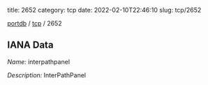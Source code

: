 title: 2652
category: tcp
date: 2022-02-10T22:46:10
slug: tcp/2652

[portdb](/) / [tcp](/category/tcp.html) / 2652


## IANA Data

_Name:_ interpathpanel

_Description:_ InterPathPanel


